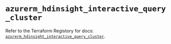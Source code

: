 # `azurerm_hdinsight_interactive_query_cluster`

Refer to the Terraform Registory for docs: [`azurerm_hdinsight_interactive_query_cluster`](https://www.terraform.io/docs/providers/azurerm/r/hdinsight_interactive_query_cluster).
